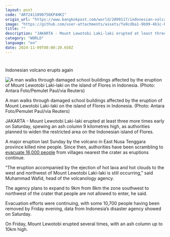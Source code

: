 ```yaml
---
layout: post
code: "ART2411090756KP4HKI"
origin_url: "https://www.bangkokpost.com/world/2899117/indonesian-volcano-erupts-again"
image: "https://github.com/user-attachments/assets/fa9cdba1-9b99-4b1c-b909-46f44ce1efdb"
title: ""
description: "JAKARTA - Mount Lewotobi Laki-laki erupted at least three more times early on Saturday, spewing an ash column 9 kilometres high, as authorities planned to widen the restricted area on the Indonesian island of Flores."
category: "WORLD"
language: "en"
date: 2024-11-09T08:00:20.650Z
---
```


# 

Indonesian volcano erupts again

![A man walks through damaged school buildings affected by the eruption of Mount Lewotobi Laki-laki on the island of Flores in Indonesia. (Photo: Antara Foto/Pemulet Paul/via Reuters)](https://github.com/user-attachments/assets/407c1ee1-b8c1-485a-a791-ae2cbbb76c77)

A man walks through damaged school buildings affected by the eruption of Mount Lewotobi Laki-laki on the island of Flores in Indonesia. (Photo: Antara Foto/Pemulet Paul/via Reuters)

JAKARTA - Mount Lewotobi Laki-laki erupted at least three more times early on Saturday, spewing an ash column 9 kilometres high, as authorities planned to widen the restricted area on the Indonesian island of Flores.

A major eruption last Sunday by the volcano in East Nusa Tenggara province killed nine people. Since then, authorities have been scrambling to [evacuate 16,000 people](https://www.bangkokpost.com/world/2896516/indonesia-evacuating-16-000-as-volcano-erupts-again) from villages nearest the crater as eruptions continue.

“The eruption accompanied by the ejection of hot lava and hot clouds to the west and northwest of Mount Lewotobi Laki-laki is still occurring,” said Muhammad Wafid, head of the volcanology agency.

The agency plans to expand to 9km from 8km the zone southwest to northwest of the crater that people are not allowed to enter, he said.

Evacuation efforts were continuing, with some 10,700 people having been removed by Friday evening, data from Indonesia’s disaster agency showed on Saturday.

On Friday, Mount Lewotobi erupted several times, with an ash column up to 10km high.